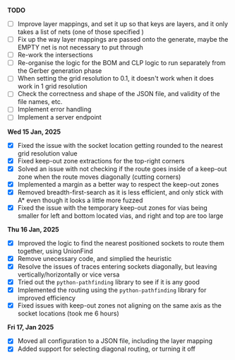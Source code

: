 **TODO**

- [ ] Improve layer mappings, and set it up so that keys are layers, and it only takes a list of nets (one of those specified )
- [ ] Fix up the way layer mappings are passed onto the generate, maybe the EMPTY net is not necessary to put through
- [ ] Re-work the intersections
- [ ] Re-organise the logic for the BOM and CLP logic to run separately from the Gerber generation phase
- [ ] When setting the grid resolution to 0.1, it doesn't work when it does work in 1 grid resolution
- [ ] Check the correctness and shape of the JSON file, and validity of the file names, etc.
- [ ] Implement error handling
- [ ] Implement a server endpoint

**Wed 15 Jan, 2025**

- [x] Fixed the issue with the socket location getting rounded to the nearest grid resolution value
- [x] Fixed keep-out zone extractions for the top-right corners
- [x] Solved an issue with not checking if the route goes inside of a keep-out zone when the route moves diagonally (cutting corners)
- [x] Implemented a margin as a better way to respect the keep-out zones
- [x] Removed breadth-first-search as it is less efficient, and only stick with A\* even though it looks a little more fuzzed
- [x] Fixed the issue with the temporary keep-out zones for vias being smaller for left and bottom located vias, and right and top are too large

**Thu 16 Jan, 2025**

- [x] Improved the logic to find the nearest positioned sockets to route them together, using UnionFind
- [x] Remove unecessary code, and simplied the heuristic
- [x] Resolve the issues of traces entering sockets diagonally, but leaving vertically/horizontally or vice versa
- [x] Tried out the `python-pathfinding` library to see if it is any good
- [x] Implemented the routing using the `python-pathfinding` library for improved efficiency
- [x] Fixed issues with keep-out zones not aligning on the same axis as the socket locations (took me 6 hours)

**Fri 17, Jan 2025**

- [x] Moved all configuration to a JSON file, including the layer mapping
- [x] Added support for selecting diagonal routing, or turning it off

